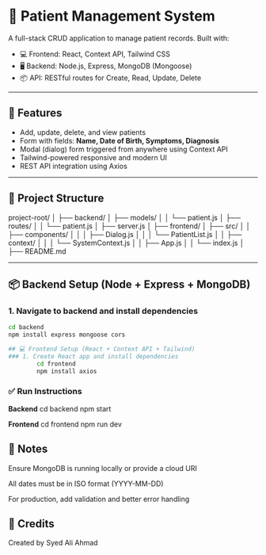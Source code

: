 # 🏥 Patient Management System

A full-stack CRUD application to manage patient records. Built with:

- 💻 Frontend: React, Context API, Tailwind CSS
- 🖥️ Backend: Node.js, Express, MongoDB (Mongoose)
- 📦 API: RESTful routes for Create, Read, Update, Delete

---

## 🚀 Features

- Add, update, delete, and view patients
- Form with fields: **Name, Date of Birth, Symptoms, Diagnosis**
- Modal (dialog) form triggered from anywhere using Context API
- Tailwind-powered responsive and modern UI
- REST API integration using Axios

---

## 📂 Project Structure
project-root/
│
├── backend/
│ ├── models/
│ │ └── patient.js
│ ├── routes/
│ │ └── patient.js
│ ├── server.js
│
├── frontend/
│ ├── src/
│ │ ├── components/
│ │ │ ├── Dialog.js
│ │ │ └── PatientList.js
│ │ ├── context/
│ │ │ └── SystemContext.js
│ │ ├── App.js
│ │ └── index.js
│
├── README.md

---

## 📦 Backend Setup (Node + Express + MongoDB)

### 1. Navigate to backend and install dependencies

```bash
cd backend
npm install express mongoose cors

## 💻 Frontend Setup (React + Context API + Tailwind)
### 1. Create React app and install dependencies
        cd frontend
        npm install axios
```
### ✅ Run Instructions

**Backend**
cd backend
npm start

**Frontend**
cd frontend
npm run dev

## 📌 Notes
Ensure MongoDB is running locally or provide a cloud URI

All dates must be in ISO format (YYYY-MM-DD)

For production, add validation and better error handling

## 🙌 Credits
Created by Syed Ali Ahmad
